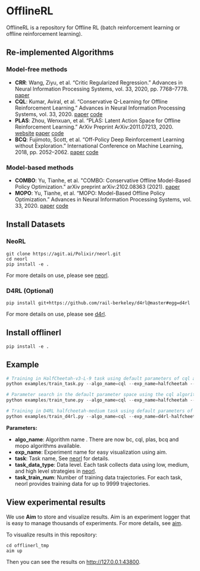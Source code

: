 # OfflineRL 

OfflineRL is a repository for Offline RL (batch reinforcement learning or offline reinforcement learning).

## Re-implemented Algorithms
### Model-free methods
- **CRR**: Wang, Ziyu, et al. “Critic Regularized Regression.” Advances in Neural Information Processing Systems, vol. 33, 2020, pp. 7768–7778. [paper](https://arxiv.org/abs/2006.15134)
- **CQL**: Kumar, Aviral, et al. “Conservative Q-Learning for Offline Reinforcement Learning.” Advances in Neural Information Processing Systems, vol. 33, 2020. [paper](https://arxiv.org/abs/2006.04779) [code](https://github.com/aviralkumar2907/CQL)
- **PLAS**: Zhou, Wenxuan, et al. “PLAS: Latent Action Space for Offline Reinforcement Learning.” ArXiv Preprint ArXiv:2011.07213, 2020.
 [website](https://sites.google.com/view/latent-policy) [paper](https://arxiv.org/abs/2011.07213) [code](https://github.com/Wenxuan-Zhou/PLAS)
- **BCQ**: Fujimoto, Scott, et al. “Off-Policy Deep Reinforcement Learning without Exploration.” International Conference on Machine Learning, 2018, pp. 2052–2062. [paper](https://arxiv.org/abs/1812.02900) [code](https://github.com/sfujim/BCQ)
### Model-based methods
- **COMBO**: Yu, Tianhe, et al. "COMBO: Conservative Offline Model-Based Policy Optimization." arXiv preprint arXiv:2102.08363 (2021). [paper](https://arxiv.org/abs/2102.08363)
- **MOPO**: Yu, Tianhe, et al. “MOPO: Model-Based Offline Policy Optimization.” Advances in Neural Information Processing Systems, vol. 33, 2020. [paper](https://papers.nips.cc/paper/2020/hash/a322852ce0df73e204b7e67cbbef0d0a-Abstract.html) [code](https://github.com/tianheyu927/mopo)

## Install Datasets
### NeoRL

```shell
git clone https://agit.ai/Polixir/neorl.git
cd neorl
pip install -e .
```

For more details on use, please see [neorl](https://agit.ai/Polixir/neorl).

### D4RL (Optional)
```shell
pip install git+https://github.com/rail-berkeley/d4rl@master#egg=d4rl
```

For more details on use, please see [d4rl](https://github.com/rail-berkeley/d4rl).

## Install offlinerl

```shell
pip install -e .
```

## Example

```python
# Training in HalfCheetah-v3-L-9 task using default parameters of cql algorithm
python examples/train_task.py --algo_name=cql --exp_name=halfcheetah --task HalfCheetah-v3 --task_data_type low --task_train_num 99

# Parameter search in the default parameter space using the cql algorithm in the HalfCheetah-v3-L-9 task
python examples/train_tune.py --algo_name=cql --exp_name=halfcheetah --task HalfCheetah-v3 --task_data_type low --task_train_num 99

# Training in D4RL halfcheetah-medium task using default parameters of cql algorithm (D4RL need to be installed)
python examples/train_d4rl.py --algo_name=cql --exp_name=d4rl-halfcheetah-medium-cql --task d4rl-halfcheetah-medium-v0
```

**Parameters:**

- ​**algo_name**:  Algorithm name . There are now bc, cql, plas,  bcq and mopo algorithms available.
- ​**exp_name**:  Experiment name for easy visualization using aim.
- ​**task**: Task name, See [neorl](https://agit.ai/Polixir/neorl/wiki/Tasks) for details.
- ​**task_data_type**: Data level. Each task collects data using low, medium, and high level strategies in [neorl](https://agit.ai/Polixir/neorl).
- ​**task_train_num**:  Number of training data trajectories. For each task, neorl provides training data for up to 9999 trajectories.



## View experimental results
We use **Aim** to store and visualize results. Aim is an experiment logger that is easy to manage thousands of experiments. For more details, see [aim](https://github.com/aimhubio/aim). 

To visualize results in this repository:
```shell
cd offlinerl_tmp
aim up
```
Then you can see the results on http://127.0.0.1:43800.